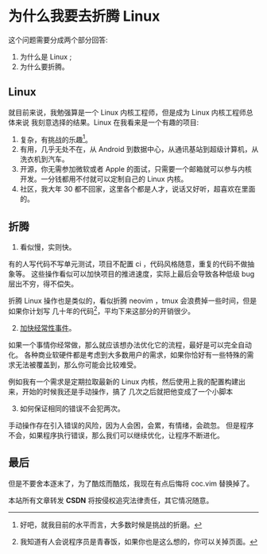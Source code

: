 # 为什么我要去折腾 Linux

这个问题需要分成两个部分回答:
1. 为什么是 Linux ;
2. 为什么要折腾。

## Linux

就目前来说，我勉强算是一个 Linux 内核工程师，但是成为 Linux 内核工程师总体来说
我刻意选择的结果。Linux 在我看来是一个有趣的项目:
1. 复杂，有挑战的乐趣[^1]。
2. 有用，几乎无处不在，从 Android 到数据中心，从通讯基站到超级计算机，从洗衣机到汽车。
3. 开源，你无需参加微软或者 Apple 的面试，只需要一个邮箱就可以参与内核开发。一分钱都用不付就可以定制自己的 Linux 内核。
4. 社区，我大年 30 都不回家，这里各个都是人才，说话又好听，超喜欢在里面的。

## 折腾
1. 看似慢，实则快。

有的人写代码不写单元测试，项目不配置 ci ，代码风格随意，重复的代码不做抽象等。
这些操作看似可以加快项目的推进速度，实际上最后会导致各种低级 bug 层出不穷，得不偿失。

折腾 Linux 操作也是类似的，看似折腾 neovim ，tmux 会浪费掉一些时间，但是如果你计划写
几十年的代码[^2]，平均下来这部分的开销很少。

2. [加快经常性事件](https://en.wikipedia.org/wiki/Amdahl%27s_law)。

如果一个事情你经常做，那么就应该想办法优化它的流程，最好是可以完全自动化。
各种商业软硬件都是考虑到大多数用户的需求，如果你恰好有一些特殊的需求无法被覆盖到，那么你可能会比较难受。

例如我有一个需求是定期拉取最新的 Linux 内核，然后使用上我的配置构建出来，开始的时候我还是手动操作，搞了
几次之后就把他变成了一个小脚本

3. 如何保证相同的错误不会犯两次。

手动操作存在引入错误的风险，因为人会困，会累，有情绪，会疏忽。
但是程序不会，如果程序执行错误，那么我们可以继续优化，让程序不断进化。

## 最后

但是不要舍本逐末了，为了酷炫而酷炫，我现在有点后悔将 coc.vim 替换掉了。


[^1]: 好吧，就我目前的水平而言，大多数时候是挑战的折磨。
[^2]: 我知道有人会说程序员是青春饭，如果你也是这么想的，你可以关掉页面。
[^3]: 参考本项目 scripts/systemd/sync-kernel.sh。

<script src="https://giscus.app/client.js"
        data-repo="Martins3/My-Linux-Config"
        data-repo-id="MDEwOlJlcG9zaXRvcnkyMTUwMDkyMDU="
        data-category="General"
        data-category-id="MDE4OkRpc2N1c3Npb25DYXRlZ29yeTMyODc0NjA5"
        data-mapping="pathname"
        data-reactions-enabled="1"
        data-emit-metadata="0"
        data-input-position="bottom"
        data-theme="light"
        data-lang="en"
        crossorigin="anonymous"
        async>
</script>

本站所有文章转发 **CSDN** 将按侵权追究法律责任，其它情况随意。
